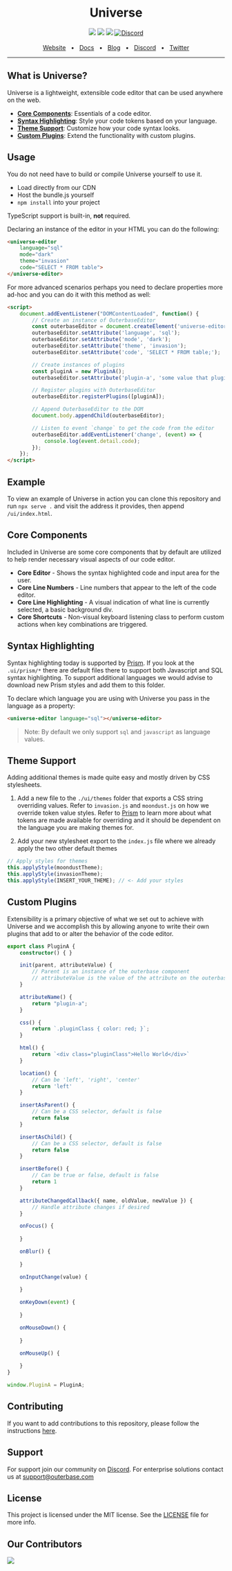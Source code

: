 <div align="center">
    <h1>Universe</h1>
    <a href="https://www.npmjs.com/package/@outerbase/universe"><img src="https://img.shields.io/npm/v/@outerbase/universe.svg?style=flat" /></a>
    <a href="https://github.com/outerbase/universe/blob/main/CONTRIBUTING.md"><img src="https://img.shields.io/badge/PRs-welcome-brightgreen.svg" /></a>
    <a href="https://github.com/"><img src="https://img.shields.io/badge/license-MIT-blue" /></a>
    <a href="https://discord.gg/4M6AXzGG84"><img alt="Discord" src="https://img.shields.io/discord/1123612147704934400?label=Discord"></a>
    <br />
    <br />
    <a href="https://www.outerbase.com/">Website</a>
    <span>&nbsp;&nbsp;•&nbsp;&nbsp;</span>
    <a href="https://www.docs.outerbase.com/">Docs</a>
    <span>&nbsp;&nbsp;•&nbsp;&nbsp;</span>
    <a href="https://www.outerbase.com/blog/">Blog</a>
    <span>&nbsp;&nbsp;•&nbsp;&nbsp;</span>
    <a href="https://discord.gg/4M6AXzGG84">Discord</a>
    <span>&nbsp;&nbsp;•&nbsp;&nbsp;</span>
    <a href="https://twitter.com/outerbase">Twitter</a>
    <br />
    <hr />
</div>

## What is Universe?

Universe is a lightweight, extensible code editor that can be used anywhere on the web.

- [**Core Components**](#core-components): Essentials of a code editor.
- [**Syntax Highlighting**](#syntax-highlighting): Style your code tokens based on your language.
- [**Theme Support**](#theme-support): Customize how your code syntax looks.
- [**Custom Plugins**](#custom-plugins): Extend the functionality with custom plugins.

## Usage

You do not need have to build or compile Universe yourself to use it.

- Load directly from our CDN
- Host the bundle.js yourself
- `npm install` into your project

TypeScript support is built-in, **not** required.

Declaring an instance of the editor in your HTML you can do the following:
```html
<universe-editor 
    language="sql" 
    mode="dark" 
    theme="invasion" 
    code="SELECT * FROM table">
</universe-editor>
```

For more advanced scenarios perhaps you need to declare properties more ad-hoc and you can do it with this method as well:

```html
<script>
    document.addEventListener("DOMContentLoaded", function() {
        // Create an instance of OuterbaseEditor
        const outerbaseEditor = document.createElement('universe-editor');
        outerbaseEditor.setAttribute('language', 'sql');
        outerbaseEditor.setAttribute('mode', 'dark');
        outerbaseEditor.setAttribute('theme', 'invasion');
        outerbaseEditor.setAttribute('code', 'SELECT * FROM table;');

        // Create instances of plugins
        const pluginA = new PluginA();
        outerbaseEditor.setAttribute('plugin-a', 'some value that plugin expects')

        // Register plugins with OuterbaseEditor
        outerbaseEditor.registerPlugins([pluginA]);

        // Append OuterbaseEditor to the DOM
        document.body.appendChild(outerbaseEditor);

        // Listen to event `change` to get the code from the editor
        outerbaseEditor.addEventListener('change', (event) => {
            console.log(event.detail.code);
        });
    });
</script>
```

## Example

To view an example of Universe in action you can clone this repository and run `npx serve .` and visit the address it provides, then append `/ui/index.html`.

## Core Components

Included in Universe are some core components that by default are utilized to help render necessary visual aspects of our code editor.

- **Core Editor** - Shows the syntax highlighted code and input area for the user.
- **Core Line Numbers** - Line numbers that appear to the left of the code editor.
- **Core Line Highlighting** - A visual indication of what line is currently selected, a basic background div.
- **Core Shortcuts** - Non-visual keyboard listening class to perform custom actions when key combinations are triggered.

## Syntax Highlighting

Syntax highlighting today is supported by [Prism](https://prismjs.com/download.html). If you look at the `.ui/prism/*` there are default files there to support both Javascript and SQL syntax highlighting. To support additional languages we would advise to download new Prism styles and add them to this folder.

To declare which language you are using with Universe you pass in the language as a property:

```html
<universe-editor language="sql"></universe-editor>
```

> Note: By default we only support `sql` and `javascript` as language values.

## Theme Support

Adding additional themes is made quite easy and mostly driven by CSS stylesheets.

1. Add a new file to the `./ui/themes` folder that exports a CSS string overriding values. Refer to `invasion.js` and `moondust.js` on how we override token value styles. Refer to [Prism](https://prismjs.com) to learn more about what tokens are made available for overriding and it should be dependent on the language you are making themes for.

2. Add your new stylesheet export to the `index.js` file where we already apply the two other default themes
```ts
// Apply styles for themes
this.applyStyle(moondustTheme);
this.applyStyle(invasionTheme);
this.applyStyle(INSERT_YOUR_THEME); // <- Add your styles
```

## Custom Plugins

Extensibility is a primary objective of what we set out to achieve with Universe and we accomplish this by allowing anyone to write their own plugins that add to or alter the behavior of the code editor.

```ts
export class PluginA {
    constructor() { }

    init(parent, attributeValue) {
        // Parent is an instance of the outerbase component
        // attributeValue is the value of the attribute on the outerbase component   
    }

    attributeName() {
        return "plugin-a";
    }

    css() {
        return `.pluginClass { color: red; }`;
    }

    html() {
        return `<div class="pluginClass">Hello World</div>`
    }

    location() {
        // Can be 'left', 'right', 'center'
        return 'left'
    }

    insertAsParent() {
        // Can be a CSS selector, default is false
        return false
    }

    insertAsChild() {
        // Can be a CSS selector, default is false
        return false
    }

    insertBefore() {
        // Can be true or false, default is false
        return 1
    }

    attributeChangedCallback({ name, oldValue, newValue }) {
        // Handle attribute changes if desired
    }

    onFocus() {
        
    }

    onBlur() {
        
    }

    onInputChange(value) {
        
    }

    onKeyDown(event) {
        
    }

    onMouseDown() {
        
    }

    onMouseUp() {
        
    }
}

window.PluginA = PluginA;
```

## Contributing

If you want to add contributions to this repository, please follow the instructions [here](contributing.md).

## Support

For support join our community on [Discord](https://discord.gg/4M6AXzGG84). For enterprise solutions contact us at [support@outerbase.com](mailto:support@outerbase.com)

## License

This project is licensed under the MIT license. See the [LICENSE](./LICENSE.txt) file for more info.

## Our Contributors

<img align="left" src="https://contributors-img.web.app/image?repo=outerbase/universe"/>